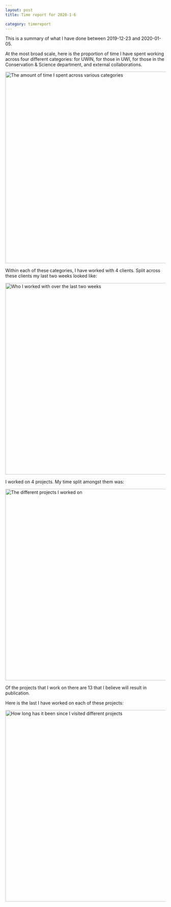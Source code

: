 ```yaml
---
layout: post
title: Time report for 2020-1-6

category: timereport
---
```



This is a summary of what I have done between 2019-12-23 and 2020-01-05.

At the most broad scale, here is the proportion of time I have spent working across four different categories: for UWIN, for those in UWI, for those in the Conservation & Science department, and external collaborations.

<img src='{{site.baseurl}}/images/2020-1-6_category_plot.jpg' alt='The amount of time I spent across various categories' width='600' height='600'>

Within each of these categories, I have worked with 4 clients. Split across these clients my last two weeks looked like:

<img src='{{site.baseurl}}/images/2020-1-6_client_plot.jpg' alt='Who I worked with over the last two weeks' width='600' height='600'>

I worked on 4 projects. My time split amongst them was:

<img src='{{site.baseurl}}/images/2020-1-6_project_plot.jpg' alt='The different projects I worked on' width='600' height='600'>

Of the projects that I work on there are 13 that I believe will result in publication.

Here is the last I have worked on each of these projects:

<img src='{{site.baseurl}}/images/2020-1-6_weeks_since.jpg' alt='How long has it been since I visited different projects' width='600' height='600'>


